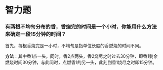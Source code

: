 # 智力题

### 有两根不均匀分布的香，香烧完的时间是一个小时，你能用什么方法来确定一段15分钟的时间？

首先，每根香烧完是一小时，不均匀是指单位长度的香燃烧的时间不同。

**方法**：其中香1点一头，同时，香2点两头，香2烧尽之时过去30分钟，即香1剩余燃烧时间30分钟，与此同时，点燃香1的另一头，此刻到香1烧尽之时即15分钟。